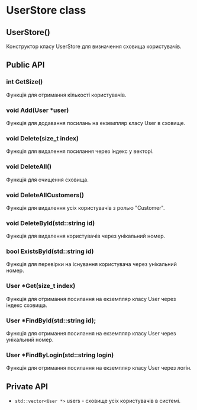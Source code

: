 # UserStore class

## UserStore()

Конструктор класу UserStore для визначення сховища користувачів.

## Public API

### int GetSize()

Функція для отримання кількості користувачів.

### void Add(User \*user)

Функція для додавання посилань на екземпляр класу User в сховище.

### void Delete(size_t index)

Функція для видалення посилання через індекс у векторі.

### void DeleteAll()

Функція для очищення сховища.

### void DeleteAllCustomers()

Функція для видалення усіх користувачів з ролью "Customer".

### void DeleteById(std::string id)

Функція для видалення користувачів через унікальний номер.

### bool ExistsById(std::string id)

Функція для перевірки на існування користувача через унікальний номер.

### User \*Get(size_t index)

Функція для отримання посилання на екземпляр класу User через індекс сховища.

### User \*FindById(std::string id);

Функція для отримання посилання на екземпляр класу User через унікальний номер.

### User \*FindByLogin(std::string login)

Функція для отримання посилання на екземпляр класу User через логін.

## Private API

- `std::vector<User *>` users - сховище усіх користувачів в системі.
